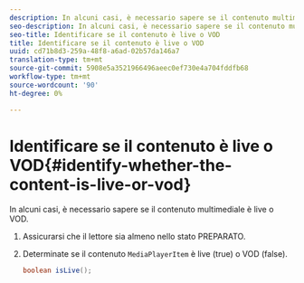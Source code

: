 ```yaml
---
description: In alcuni casi, è necessario sapere se il contenuto multimediale è live o VOD.
seo-description: In alcuni casi, è necessario sapere se il contenuto multimediale è live o VOD.
seo-title: Identificare se il contenuto è live o VOD
title: Identificare se il contenuto è live o VOD
uuid: cd71b8d3-259a-48f8-a6ad-02b57da146a7
translation-type: tm+mt
source-git-commit: 5908e5a3521966496aeec0ef730e4a704fddfb68
workflow-type: tm+mt
source-wordcount: '90'
ht-degree: 0%

---
```



# Identificare se il contenuto è live o VOD{#identify-whether-the-content-is-live-or-vod}

In alcuni casi, è necessario sapere se il contenuto multimediale è live o VOD.

1. Assicurarsi che il lettore sia almeno nello stato PREPARATO.
1. Determinate se il contenuto `MediaPlayerItem` è live (true) o VOD (false).

   ```java
   boolean isLive();
   ```

